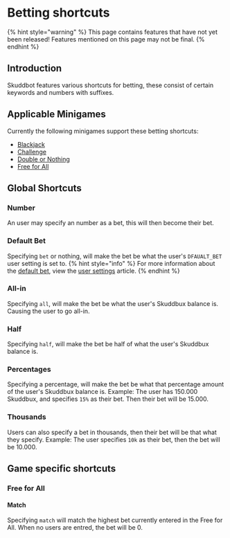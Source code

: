# Betting shortcuts

{% hint style="warning" %}
This page contains features that have not yet been released! Features mentioned on this page may not be final.
{% endhint %}
 
## Introduction
Skuddbot features various shortcuts for betting, these consist of certain keywords and numbers with suffixes.
 
## Applicable Minigames
Currently the following minigames support these betting shortcuts:
- [Blackjack](/Minigames/blackjack.md)
- [Challenge](/Minigames/challenge.md)
- [Double or Nothing](/Minigames/double-or-nothing.md)
- [Free for All](/Minigames/free-for-all.md)

## Global Shortcuts
### Number
An user may specify an number as a bet, this will then become their bet.

### Default Bet
Specifying `bet` or nothing, will make the bet  be what the user's `DFAUALT_BET` user setting is set to.
{% hint style="info" %}
For more information about the [default bet](/Features/user-settings.md#default-bet), view the [user settings](/Features/user-settings.md) article.
{% endhint %}

###  All-in
Specifying `all`, will make the bet be what the user's Skuddbux balance is. Causing the user to go all-in.

### Half
Specifying `half`, will make the bet be half of what the user's Skuddbux balance is.

### Percentages
Specifying a percentage, will make the bet be what that percentage amount of the user's Skuddbux balance is.
Example: The user has 150.000 Skuddbux, and specifies `15%` as their bet. Then their bet will be 15.000.

### Thousands
Users can also specify a bet in thousands, then their bet will be that what they specify.
Example: The user specifies `10k` as their bet, then the bet will be 10.000.

## Game specific shortcuts
### Free for All
#### Match
Specifying `match` will match the highest bet currently entered in the Free for All. When no users are entred, the bet will be 0.
